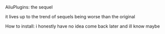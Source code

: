 AliuPlugins: the sequel

it lives up to the trend of sequels being worse than the original

How to install: i honestly have no idea come back later and ill know maybe
